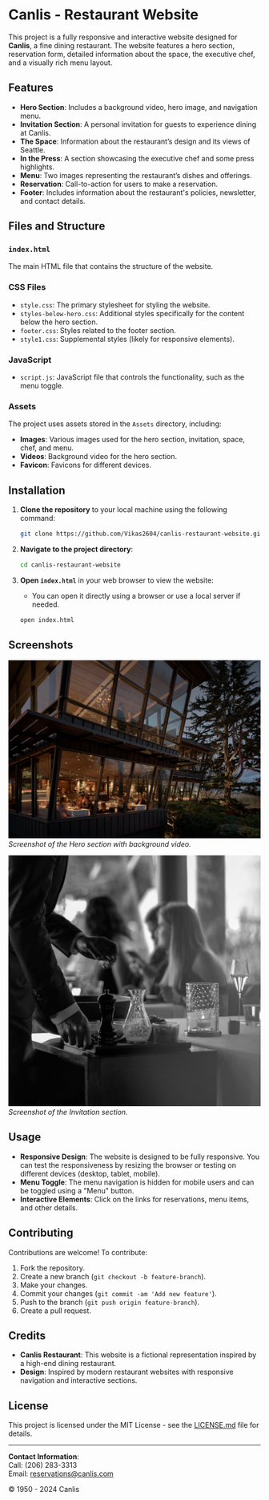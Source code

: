 # Canlis - Restaurant Website

This project is a fully responsive and interactive website designed for **Canlis**, a fine dining restaurant. The website features a hero section, reservation form, detailed information about the space, the executive chef, and a visually rich menu layout.

## Features

- **Hero Section**: Includes a background video, hero image, and navigation menu.
- **Invitation Section**: A personal invitation for guests to experience dining at Canlis.
- **The Space**: Information about the restaurant’s design and its views of Seattle.
- **In the Press**: A section showcasing the executive chef and some press highlights.
- **Menu**: Two images representing the restaurant’s dishes and offerings.
- **Reservation**: Call-to-action for users to make a reservation.
- **Footer**: Includes information about the restaurant's policies, newsletter, and contact details.

## Files and Structure

### `index.html`
The main HTML file that contains the structure of the website.

### CSS Files
- `style.css`: The primary stylesheet for styling the website.
- `styles-below-hero.css`: Additional styles specifically for the content below the hero section.
- `footer.css`: Styles related to the footer section.
- `style1.css`: Supplemental styles (likely for responsive elements).

### JavaScript
- `script.js`: JavaScript file that controls the functionality, such as the menu toggle.

### Assets
The project uses assets stored in the `Assets` directory, including:
- **Images**: Various images used for the hero section, invitation, space, chef, and menu.
- **Videos**: Background video for the hero section.
- **Favicon**: Favicons for different devices.

## Installation

1. **Clone the repository** to your local machine using the following command:

    ```bash
    git clone https://github.com/Vikas2604/canlis-restaurant-website.git
    ```

2. **Navigate to the project directory**:

    ```bash
    cd canlis-restaurant-website
    ```

3. **Open `index.html`** in your web browser to view the website:

    - You can open it directly using a browser or use a local server if needed.

    ```bash
    open index.html
    ```

## Screenshots

![Hero Section](Assets/Images/kevin1.jpg)
*Screenshot of the Hero section with background video.*

![Invitation Section](Assets/Images/kris.jpg)
*Screenshot of the Invitation section.*

## Usage

- **Responsive Design**: The website is designed to be fully responsive. You can test the responsiveness by resizing the browser or testing on different devices (desktop, tablet, mobile).
- **Menu Toggle**: The menu navigation is hidden for mobile users and can be toggled using a "Menu" button.
- **Interactive Elements**: Click on the links for reservations, menu items, and other details.

## Contributing

Contributions are welcome! To contribute:

1. Fork the repository.
2. Create a new branch (`git checkout -b feature-branch`).
3. Make your changes.
4. Commit your changes (`git commit -am 'Add new feature'`).
5. Push to the branch (`git push origin feature-branch`).
6. Create a pull request.

## Credits

- **Canlis Restaurant**: This website is a fictional representation inspired by a high-end dining restaurant.
- **Design**: Inspired by modern restaurant websites with responsive navigation and interactive sections.

## License

This project is licensed under the MIT License - see the [LICENSE.md](LICENSE.md) file for details.

---

**Contact Information**:  
Call: (206) 283-3313  
Email: [reservations@canlis.com](mailto:reservations@canlis.com)  

© 1950 - 2024 Canlis
